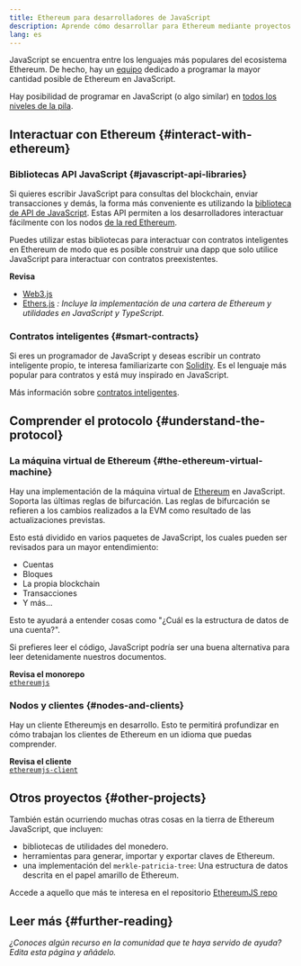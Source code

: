 ```yaml
---
title: Ethereum para desarrolladores de JavaScript
description: Aprende cómo desarrollar para Ethereum mediante proyectos y herramientas basados en JavaScript.
lang: es
---
```


JavaScript se encuentra entre los lenguajes más populares del ecosistema Ethereum. De hecho, hay un [equipo](https://github.com/ethereumjs) dedicado a programar la mayor cantidad posible de Ethereum en JavaScript.

Hay posibilidad de programar en JavaScript (o algo similar) en [todos los niveles de la pila](/developers/docs/ethereum-stack/).

## Interactuar con Ethereum {#interact-with-ethereum}

### Bibliotecas API JavaScript {#javascript-api-libraries}

Si quieres escribir JavaScript para consultas del blockchain, enviar transacciones y demás, la forma más conveniente es utilizando la [biblioteca de API de JavaScript](/developers/docs/apis/javascript/). Estas API permiten a los desarrolladores interactuar fácilmente con los nodos [de la red Ethereum](/developers/docs/nodes-and-clients/).

Puedes utilizar estas bibliotecas para interactuar con contratos inteligentes en Ethereum de modo que es posible construir una dapp que solo utilice JavaScript para interactuar con contratos preexistentes.

**Revisa**

- [Web3.js](https://web3js.readthedocs.io/)
- [Ethers.js](https://docs.ethers.io/) _: Incluye la implementación de una cartera de Ethereum y utilidades en JavaScript y TypeScript._

### Contratos inteligentes {#smart-contracts}

Si eres un programador de JavaScript y deseas escribir un contrato inteligente propio, te interesa familiarizarte con [Solidity](https://solidity.readthedocs.io). Es el lenguaje más popular para contratos y está muy inspirado en JavaScript.

Más información sobre [contratos inteligentes](/developers/docs/smart-contracts/).

## Comprender el protocolo {#understand-the-protocol}

### La máquina virtual de Ethereum {#the-ethereum-virtual-machine}

Hay una implementación de la máquina virtual de [Ethereum](/developers/docs/evm/) en JavaScript. Soporta las últimas reglas de bifurcación. Las reglas de bifurcación se refieren a los cambios realizados a la EVM como resultado de las actualizaciones previstas.

Esto está dividido en varios paquetes de JavaScript, los cuales pueden ser revisados para un mayor entendimiento:

- Cuentas
- Bloques
- La propia blockchain
- Transacciones
- Y más...

Esto te ayudará a entender cosas como "¿Cuál es la estructura de datos de una cuenta?".

Si prefieres leer el código, JavaScript podría ser una buena alternativa para leer detenidamente nuestros documentos.

**Revisa el monorepo**  
[`ethereumjs`](https://github.com/ethereumjs/ethereumjs-vm)

### Nodos y clientes {#nodes-and-clients}

Hay un cliente Ethereumjs en desarrollo. Esto te permitirá profundizar en cómo trabajan los clientes de Ethereum en un idioma que puedas comprender.

**Revisa el cliente**  
[`ethereumjs-client`](https://github.com/ethereumjs/ethereumjs-client)

## Otros proyectos {#other-projects}

También están ocurriendo muchas otras cosas en la tierra de Ethereum JavaScript, que incluyen:

- bibliotecas de utilidades del monedero.
- herramientas para generar, importar y exportar claves de Ethereum.
- una implementación del `merkle-patricia-tree`: Una estructura de datos descrita en el papel amarillo de Ethereum.

Accede a aquello que más te interesa en el repositorio [EthereumJS repo](https://github.com/ethereumjs)

## Leer más {#further-reading}

_¿Conoces algún recurso en la comunidad que te haya servido de ayuda? Edita esta página y añádelo._
